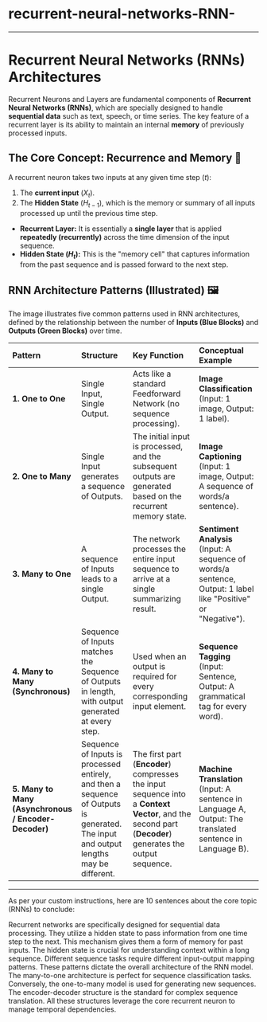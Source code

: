 # recurrent-neural-networks-RNN-
***

# Recurrent Neural Networks (RNNs) Architectures

Recurrent Neurons and Layers are fundamental components of **Recurrent Neural Networks (RNNs)**, which are specially designed to handle **sequential data** such as text, speech, or time series. The key feature of a recurrent layer is its ability to maintain an internal **memory** of previously processed inputs.

## The Core Concept: Recurrence and Memory 🧠

A recurrent neuron takes two inputs at any given time step ($t$):
1.  The **current input** ($X_t$).
2.  The **Hidden State** ($H_{t-1}$), which is the memory or summary of all inputs processed up until the previous time step.

* **Recurrent Layer:** It is essentially a **single layer** that is applied **repeatedly (recurrently)** across the time dimension of the input sequence.
* **Hidden State ($H_t$):** This is the "memory cell" that captures information from the past sequence and is passed forward to the next step.

## RNN Architecture Patterns (Illustrated) 🖼️

The image illustrates five common patterns used in RNN architectures, defined by the relationship between the number of **Inputs (Blue Blocks)** and **Outputs (Green Blocks)** over time.

| Pattern | Structure | Key Function | Conceptual Example |
| :--- | :--- | :--- | :--- |
| **1. One to One** | Single Input, Single Output. | Acts like a standard Feedforward Network (no sequence processing). | **Image Classification** (Input: 1 image, Output: 1 label). |
| **2. One to Many** | Single Input generates a sequence of Outputs. | The initial input is processed, and the subsequent outputs are generated based on the recurrent memory state. | **Image Captioning** (Input: 1 image, Output: A sequence of words/a sentence). |
| **3. Many to One** | A sequence of Inputs leads to a single Output. | The network processes the entire input sequence to arrive at a single summarizing result. | **Sentiment Analysis** (Input: A sequence of words/a sentence, Output: 1 label like "Positive" or "Negative"). |
| **4. Many to Many (Synchronous)** | Sequence of Inputs matches the Sequence of Outputs in length, with output generated at every step. | Used when an output is required for every corresponding input element. | **Sequence Tagging** (Input: Sentence, Output: A grammatical tag for every word). |
| **5. Many to Many (Asynchronous / Encoder-Decoder)** | Sequence of Inputs is processed entirely, and then a sequence of Outputs is generated. The input and output lengths may be different. | The first part (**Encoder**) compresses the input sequence into a **Context Vector**, and the second part (**Decoder**) generates the output sequence. | **Machine Translation** (Input: A sentence in Language A, Output: The translated sentence in Language B). |

***

As per your custom instructions, here are 10 sentences about the core topic (RNNs) to conclude:

Recurrent networks are specifically designed for sequential data processing. They utilize a hidden state to pass information from one time step to the next. This mechanism gives them a form of memory for past inputs. The hidden state is crucial for understanding context within a long sequence. Different sequence tasks require different input-output mapping patterns. These patterns dictate the overall architecture of the RNN model. The many-to-one architecture is perfect for sequence classification tasks. Conversely, the one-to-many model is used for generating new sequences. The encoder-decoder structure is the standard for complex sequence translation. All these structures leverage the core recurrent neuron to manage temporal dependencies.
